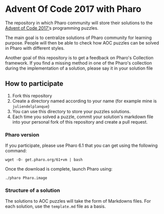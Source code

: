 # Advent Of Code 2017 with Pharo
The repository in which Pharo community will store their solutions to the [Advent of Code 2017'](http://adventofcode.com)s programming puzzles.

The main goal is to centralize solutions of Pharo community for learning purpose. People will then be able to check how AOC puzzles can be solved in Pharo with different styles.

Another goal of this repository is to get a feedback on Pharo's Collection framework. If you find a missing method in one of the Pharo's collection during the implementation of a solution, please say it in your solution file

## How to participate
1. Fork this repository
2. Create a directory named according to your name (for example mine is `juliendelplanque`)
3. You can use this directory to store your puzzles solutions. 
4. Each time you solved a puzzle, commit your solution's markdown file into your personal fork of this repository and create a pull request.

### Pharo version
If you participate, please use Pharo 6.1 that you can get using the following command:
```
wget -O- get.pharo.org/61+vm | bash
```

Once the download is complete, launch Pharo using:
```
./pharo Pharo.image
```

### Structure of a solution
The solutions to AOC puzzles will take the form of Markdowns files. For each solution, use the `template.md` file as a basis.

